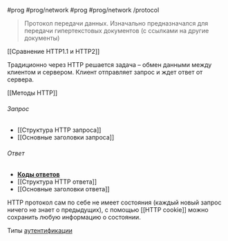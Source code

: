 #prog #prog/network  #prog #prog/network /protocol 

> Протокол передачи данных. Изначально предназначался для передачи гипертекстовых документов (с ссылками на другие документы)

[[Сравнение HTTP1.1 и HTTP2]]

Традиционно через HTTP решается задача – обмен данными между клиентом и сервером. Клиент отправляет запрос и ждет ответ от сервера.

[[Методы HTTP]]
###### Запрос
- [[Структура HTTP запроса]]
- [[Основные заголовки запроса]]
###### Ответ
- **[Коды ответов](Коды%20состояний%20(коды%20ответов).md)**
- [[Структура HTTP ответа]]
- [[Основные заголовки ответа]]

HTTP протокол сам по себе не имеет состояния (каждый новый запрос ничего не знает о предыдущих), с помощью [[HTTP cookie]] можно сохранить любую информацию о состоянии.

Типы [аутентификации](Аутентификация.md)